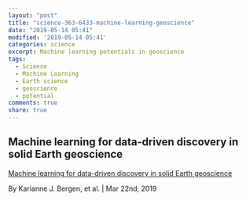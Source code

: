 ```yaml
---
layout: "post"
title: "science-363-6433-machine-learning-geoscience"
date: "2019-05-14 05:41"
modified: '2019-05-14 05:41'
categories: science
excerpt: Machine learning potentials in geoscience
tags:
  - Science
  - Machine Learning
  - Earth science
  - geoscience
  - potential
comments: true
share: true
---
```


## Machine learning for data-driven discovery in solid Earth geoscience

[Machine learning for data-driven discovery in solid Earth geoscience](https://search.sciencemag.org/?searchTerm=machine%20learning%20for%20data-driven%20discovery&order=tfidf&limit=textFields&pageSize=10&&)

By Karianne J. Bergen, et al. | Mar 22nd, 2019
